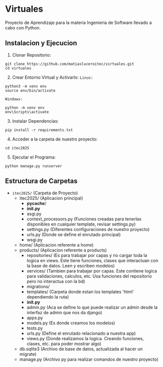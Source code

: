 # Virtuales

Proyecto de Aprendizaje para la materia Ingenieria de Software llevado a cabo con Python.

## Instalacion y Ejecucion

1. Clonar Repositorio:
```
git clone https://github.com/matiasluceroitec/virtuales.git
cd virtuales
```
2. Crear Entorno Virtual y Activarlo:
`Linux:`
```
python3 -m venv env
source env/bin/activate
```
`Windows:`
```
python -m venv env
env\Scripts\activate
```
3. Instalar Dependencias:
```
pip install -r requirements.txt
```
4. Acceder a la carpeta de nuestro proyecto:
```
cd itec2025
```
5. Ejecutar el Programa:
```
python manage.py runserver
```

## Estructura de Carpetas

- `itec2025/` (Carpeta de Proyecto)
   - itec2025/ (Aplicacion principal)
     - __pycache__/
     - __init.py__
     - asgi.py
     - context_processors.py (Funciones creadas para tenerlas disponibles en cualquier template, revisar settings.py)
     - settings.py (Diferentes configuraciones de nuestro proyecto)
     - urls.py (Donde se define el enrutado principal)
     - wsgi.py
   - home/ (Aplicacion referente a home)
   - products/ (Aplicacion referente a products)
     - repositories/ (Es para trabajar por capas y no cargar toda la logica en views. Este tiene funciones, clases que interactuan con la base de datos. Leen y escriben modelos)
     - services/ (Tambien para trabajar por capas. Este contiene logica para validaciones, calculos, etc. Usa funciones del repositorio pero no interactua con la bd)
     - migrations/
     - templates/ (Carpeta donde estan los templates 'html' dependiendo la ruta)
     - __init.py__
     - admin.py (Aca se define lo que puede realizar un admin desde la interfaz de admin que nos da django)
     - apps.py
     - models.py (Es donde creamos los modelos)
     - tests.py
     - urls.py (Define el enrutado relacionado a nuestra app)
     - views.py (Donde realizamos la logica. Creando funciones, clases, etc. para poder mostrar algo)
   - db.sqlite3 (Archivo de base de datos, actualizada al hacer un migrate)
   - manage.py (Archivo py para realizar comandos de nuestro proyecto)
